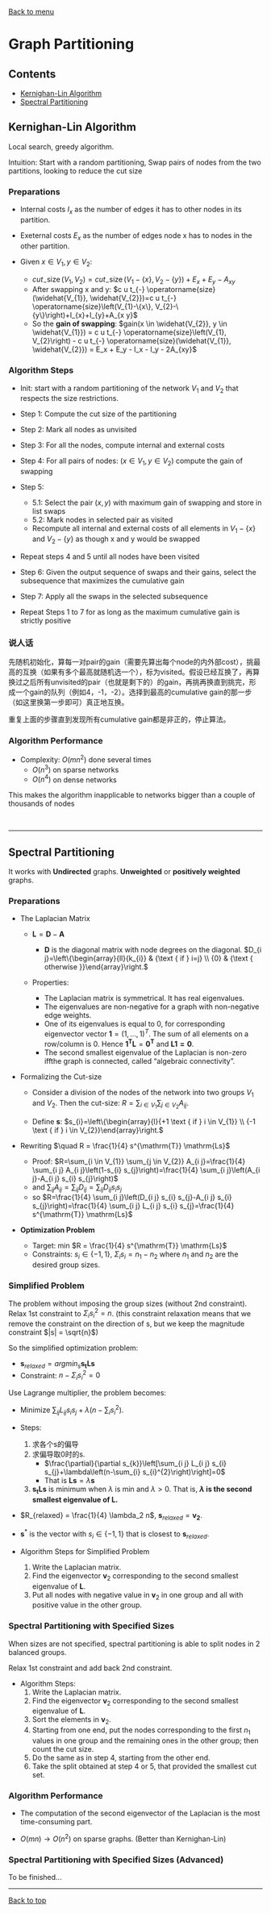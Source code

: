 [Back to menu](/README.md)

<h1 id = "6">Graph Partitioning</h1>

## Contents

- [Kernighan-Lin Algorithm](#1)
- [Spectral Partitioning](#2)

<h2 id = "1">Kernighan-Lin Algorithm</h2>

Local search, greedy algorithm. 

Intuition: Start with a random partitioning, Swap pairs of nodes from the two partitions, looking to reduce the cut size

### Preparations

- Internal costs $I_x$ as the number of edges it has to other nodes in its partition. 

- Exeternal costs $E_x$ as the number of edges node x has to nodes in the other partition. 

- Given $x \in V_1, y \in V_2$: 
    - $c u t_{-} \operatorname{size}\left(V_{1}, V_{2}\right)=c u t_{-} \operatorname{size}\left(V_{1}-\{x\}, V_{2}-\{y\}\right)+E_{x}+E_{y}-A_{x y}$
    - After swapping x and y: 
    $c u t_{-} \operatorname{size}(\widehat{V_{1}}, \widehat{V_{2}})=c u t_{-} \operatorname{size}\left(V_{1}-\{x\}, V_{2}-\{y\}\right)+I_{x}+I_{y}+A_{x y}$
    - So the **gain of swapping**: 
    $gain(x \in \widehat{V_{2}}, y \in \widehat{V_{1}}) = c u t_{-} \operatorname{size}\left(V_{1}, V_{2}\right) - c u t_{-} \operatorname{size}(\widehat{V_{1}}, \widehat{V_{2}}) = E_x + E_y - I_x - I_y - 2A_{xy}$

### Algorithm Steps

- Init: start with a random partitioning of the network $V_1$ and $V_2$ that respects the size restrictions. 

- Step 1: Compute the cut size of the partitioning

- Step 2: Mark all nodes as unvisited

- Step 3: For all the nodes, compute internal and external costs

- Step 4: For all pairs of nodes: ($x \in V_1, y \in V_2$) compute the gain of swapping

- Step 5:
    - 5.1: Select the pair $(x, y)$ with maximum gain of swapping and store in list swaps
    - 5.2: Mark nodes in selected pair as visited
    - Recompute all internal and external costs of all elements in $V_1 - \{x\}$ and $V_2 - \{y\}$ as though x and y would be swapped

- Repeat steps 4 and 5 until all nodes have been visited

- Step 6: Given the output sequence of swaps and their gains, select the subsequence that maximizes the cumulative gain

- Step 7: Apply all the swaps in the selected subsequence

- Repeat Steps 1 to 7 for as long as the maximum cumulative gain is strictly positive

### 说人话

先随机初始化，算每一对pair的gain（需要先算出每个node的内外部cost），挑最高的互换（如果有多个最高就随机选一个），标为visited。假设已经互换了，再算换过之后所有unvisited的pair（也就是剩下的）的gain，再挑再换直到挑完，形成一个gain的队列（例如4，-1，-2）。选择到最高的cumulative gain的那一步（如这里换第一步即可）真正地互换。

重复上面的步骤直到发现所有cumulative gain都是非正的，停止算法。

### Algorithm Performance

- Complexity: $O(mn^2)$ done several times
    - $O(n^3)$ on sparse networks
    - $O(n^4)$ on dense networks

This makes the algorithm inapplicable to networks bigger than a couple of thousands of nodes

&nbsp;

---

<h2 id = "2">Spectral Partitioning</h2>

It works with **Undirected** graphs. **Unweighted** or **positively weighted** graphs.

### Preparations

- The Laplacian Matrix

    - $\mathbf{L} = \mathbf{D} - \mathbf{A}$
        - $\mathbf{D}$ is the diagonal matrix with node degrees on the diagonal. $D_{i j}=\left\{\begin{array}{ll}{k_{i}} & {\text { if } i=j} \\ {0} & {\text { otherwise }}\end{array}\right.$
        
    - Properties: 
        - The Laplacian matrix is symmetrical. It has real eigenvalues. 
        - The eigenvalues are non-negative for a graph with non-negative edge weights. 
        - One of its eigenvalues is equal to 0, for corresponding eigenvector vector $\mathbf{1} = (1,...,1)^T$. The sum of all elements on a row/column is 0. Hence $\mathbf{1^TL} = \mathbf{0^T}$ and $\mathbf{L1 = 0}$. 
        - The second smallest eigenvalue of the Laplacian is non-zero iffthe graph is connected, called “algebraic connectivity”. 

- Formalizing the Cut-size

    - Consider a division of the nodes of the network into two groups $V_1$ and $V_2$. Then the cut-size: $R=\sum_{i \in V_{1}} \sum_{j \in V_{2}} A_{i j}$. 

    - Define $\mathbf{s}$: $s_{i}=\left\{\begin{array}{l}{+1 \text { if } i \in V_{1}} \\ {-1 \text { if } i \in V_{2}}\end{array}\right.$

- Rewriting $\quad R = \frac{1}{4} s^{\mathrm{T}} \mathrm{Ls}$

    - Proof: $R=\sum_{i \in V_{1}} \sum_{j \in V_{2}} A_{i j}=\frac{1}{4} \sum_{i j} A_{i j}\left(1-s_{i} s_{j}\right)=\frac{1}{4} \sum_{i j}\left(A_{i j}-A_{i j} s_{i} s_{j}\right)$
    - and $\sum_{i j} A_{i j}=\sum_{i j} D_{i j}=\sum_{i j} D_{i j} s_{i} s_{j}$
    - so $R=\frac{1}{4} \sum_{i j}\left(D_{i j} s_{i} s_{j}-A_{i j} s_{i} s_{j}\right)=\frac{1}{4} \sum_{i j} L_{i j} s_{i} s_{j}=\frac{1}{4} s^{\mathrm{T}} \mathrm{Ls}$

- **Optimization Problem**
    - Target: min $R = \frac{1}{4} s^{\mathrm{T}} \mathrm{Ls}$
    - Constraints: $s_i \in \{-1, 1\}$, $\Sigma_is_i = n_1 - n_2$ where $n_1$ and $n_2$ are the desired group sizes. 

### **Simplified Problem**

The problem without imposing the group sizes (without 2nd constraint). Relax 1st constraint to $\Sigma_is_i^2 = n$. (this constraint relaxation means that we remove the constraint on the direction of s, but we keep the magnitude constraint $|s| = \sqrt{n}$) 

So the simplified optimization problem: 

- $\mathbf{s}_{relaxed} = argmin_s \mathbf{s_tLs}$
- Constraint: $n - \Sigma_i s_i^2 = 0$

Use Lagrange multiplier, the problem becomes: 

- Minimize $\sum_{i j} L_{i j} s_{i} s_{j}+\lambda\left(n-\sum_{i} s_{i}^{2}\right)$. 

- Steps: 
    1. 求各个s的偏导
    2. 求偏导取0时的s. 
        - $\frac{\partial}{\partial s_{k}}\left[\sum_{i j} L_{i j} s_{i} s_{j}+\lambda\left(n-\sum_{i} s_{i}^{2}\right)\right]=0$
        - That is $\mathbf{Ls} = \lambda \mathbf{s}$
    3. $\mathbf{s_tLs}$ is minimum when $\lambda$ is min and $\lambda > 0$. That is, **$\lambda$ is the second smallest eigenvalue of $\mathbf{L}$.**

- $R_{relaxed} = \frac{1}{4} \lambda_2 n$, $\mathbf{s}_{relaxed} = \mathbf{v_2}$.
 
- $\mathbf{s}^*$ is the vector with $s_i \in \{-1, 1\}$ that is closest to $\mathbf{s}_{relaxed}$. 

- Algorithm Steps for Simplified Problem

    1. Write the Laplacian matrix. 
    2. Find the eigenvector $\mathbf{v}_2$ corresponding to the second smallest eigenvalue of $\mathbf{L}$. 
    3. Put all nodes with negative value in $\mathbf{v}_2$ in one group and all with positive value in the other group. 

### Spectral Partitioning **with Specified Sizes**

When sizes are not specified, spectral partitioning is able to split nodes in 2 balanced groups.

Relax 1st constraint and add back 2nd constraint. 

- Algorithm Steps: 
    1. Write the Laplacian matrix. 
    2. Find the eigenvector $\mathbf{v}_2$ corresponding to the second smallest eigenvalue of $\mathbf{L}$. 
    3. Sort the elements in $\mathbf{v}_2$. 
    4. Starting from one end, put the nodes corresponding to the first $n_1$ values in one group and the remaining ones in the other group; then count the cut size. 
    5. Do the same as in step 4, starting from the other end. 
    6. Take the split obtained at step 4 or 5, that provided the smallest cut set.

### Algorithm Performance

- The computation of the second eigenvector of the Laplacian is the most time-consuming part. 

- $O(mn) \to O(n^2)$ on sparse graphs. (Better than Kernighan-Lin)

### Spectral Partitioning with Specified Sizes (Advanced)

To be finished...

---

[Back to top](#6)